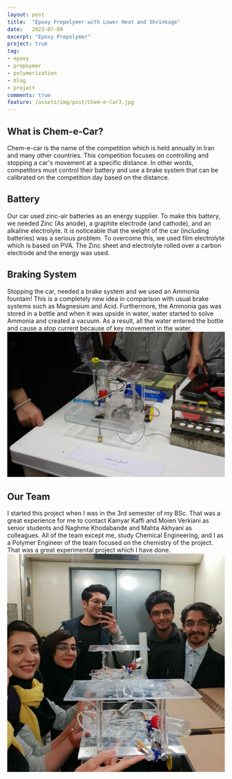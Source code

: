 ```yaml
---
layout: post
title:  "Epoxy Prepolymer with Lower Heat and Shrinkage"
date:   2023-07-09
excerpt: "Epoxy Prepolymer"
project: true
tag:
- epoxy 
- prepoymer
- polymerization
- blog
- project
comments: true
feature: /assets/img/post/Chem-e-Car3.jpg
---
```


## What is Chem-e-Car?
Chem-e-car is the name of the competition which is held annually in Iran and many other countries. This competition focuses on controlling and stopping a car's movement at a specific distance. In other words, competitors must control their battery and use a brake system that can be calibrated on the competition day based on the distance.<br>
## Battery
Our car used zinc-air batteries as an energy supplier. To make this battery, we needed Zinc (As anode), a graphite electrode (and cathode), and an alkaline electrolyte. It is noticeable that the weight of the car (including batteries) was a serious problem. To overcome this, we used film electrolyte which is based on PVA. The Zinc sheet and electrolyte rolled over a carbon electrode and the energy was used.<br>
## Braking System
Stopping the car, needed a brake system and we used an Ammonia fountain! This is a completely new idea in comparison with usual brake systems such as Magnesium and Acid. Furthermore, the Ammonia gas was stored in a bottle and when it was upside in water, water started to solve Ammonia and created a vacuum. As a result, all the water entered the bottle and cause a stop current because of key movement in the water.<br>
<centre><img src="/assets/img/post/Chem-e-Car2.jpg"></centre>
## Our Team
I started this project when I was in the 3rd semester of my BSc. That was a great experience for me to contact Kamyar Kaffi and Moien Verkiani as senior students and Naghme Khodabande and Mahta Akhyani as colleagues. All of the team except me, study Chemical Engineering, and I as a Polymer Engineer of the team focused on the chemistry of the project. That was a great experimental project which I have done.
<centre><img src="/assets/img/post/Chem-e-Car1.jpg"></centre>
